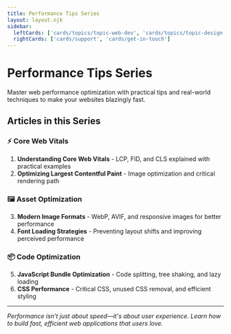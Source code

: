 ```yaml
---
title: Performance Tips Series
layout: layout.njk
sidebar:
  leftCards: ['cards/topics/topic-web-dev', 'cards/topics/topic-design']
  rightCards: ['cards/support', 'cards/get-in-touch']
---
```


# Performance Tips Series

Master web performance optimization with practical tips and real-world techniques to make your websites blazingly fast.

## Articles in this Series

### ⚡ **Core Web Vitals**
1. **Understanding Core Web Vitals** - LCP, FID, and CLS explained with practical examples
2. **Optimizing Largest Contentful Paint** - Image optimization and critical rendering path

### 🖼️ **Asset Optimization**
3. **Modern Image Formats** - WebP, AVIF, and responsive images for better performance
4. **Font Loading Strategies** - Preventing layout shifts and improving perceived performance

### 📦 **Code Optimization**
5. **JavaScript Bundle Optimization** - Code splitting, tree shaking, and lazy loading
6. **CSS Performance** - Critical CSS, unused CSS removal, and efficient styling

---

*Performance isn't just about speed—it's about user experience. Learn how to build fast, efficient web applications that users love.*
